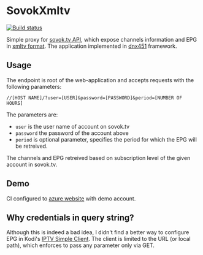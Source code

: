 # SovokXmltv

[![Build status](https://ci.appveyor.com/api/projects/status/chsydou48dpci70r?svg=true)](https://ci.appveyor.com/project/jenyayel/sovokxmltv)

Simple proxy for [sovok.tv API](http://forum.sovok.tv/viewtopic.php?f=6&t=240), which expose channels information and EPG in [xmltv format](http://wiki.xmltv.org/index.php/XMLTVFormat). The application implemented in [dnx451](https://github.com/aspnet/home) framework.

## Usage

The endpoint is root of the web-application and accepts requests with the following parameters: 

```//[HOST NAME]/?user=[USER]&password=[PASSWORD]&period=[NUMBER OF HOURS]```

The parameters are:
* `user` is the user name of account on sovok.tv
* `password` the password of the account above
* `period` is optional parameter, specifies the period for which the EPG will be retreived.

The channels and EPG retreived based on subscription level of the given account in sovok.tv.

## Demo

CI configured to [azure website](https://sovokxmltv.azurewebsites.net/?user=1111&password=1111) with demo account.

## Why credentials in query string?

Although this is indeed a bad idea, I didn't find a better way to configure EPG in Kodi's [IPTV Simple Client](http://kodi.wiki/view/Add-on:IPTV_Simple_Client). The client is limited to the URL (or local path), which enforces to pass any parameter only via GET.